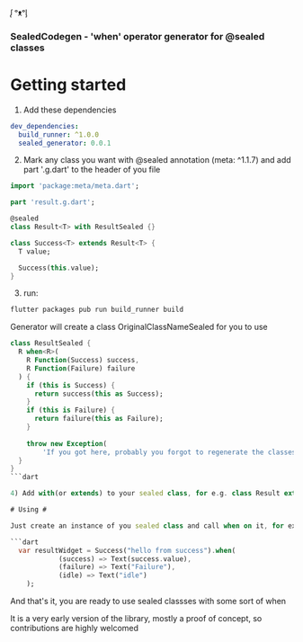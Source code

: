 ᶘ ᵒᴥᵒᶅ 

### SealedCodegen - 'when' operator generator for @sealed classes ###

# Getting started #

1) Add these dependencies
```yaml
dev_dependencies:
  build_runner: ^1.0.0
  sealed_generator: 0.0.1
```

2) Mark any class you want with @sealed annotation (meta: ^1.1.7) and add part '<filename>.g.dart' to the header of you file

```dart
import 'package:meta/meta.dart';

part 'result.g.dart';

@sealed
class Result<T> with ResultSealed {}

class Success<T> extends Result<T> {
  T value;

  Success(this.value);
}
```
3) run: 
```bash
flutter packages pub run build_runner build
```
Generator will create a class OriginalClassNameSealed for you to use 

```dart
class ResultSealed {
  R when<R>(
    R Function(Success) success,
    R Function(Failure) failure
  ) {
    if (this is Success) {
      return success(this as Success);
    }
    if (this is Failure) {
      return failure(this as Failure);
    }
 
    throw new Exception(
        'If you got here, probably you forgot to regenerate the classes? Try running flutter packages pub run build_runner build');
  }
}
```dart

4) Add with(or extends) to your sealed class, for e.g. class Result extends(with) ResultSealed

# Using #

Just create an instance of you sealed class and call when on it, for example: 

```dart
  var resultWidget = Success("hello from success").when(
            (success) => Text(success.value),
            (failure) => Text("Failure"), 
            (idle) => Text("idle")
    );
```

And that's it, you are ready to use sealed classses with some sort of when 

It is a very early version of the library, mostly a proof of concept, so contributions are highly welcomed
